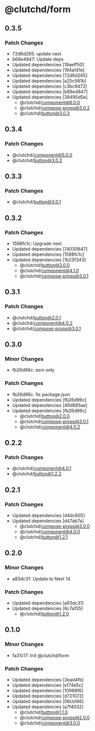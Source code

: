 # @clutchd/form

## 0.3.5

### Patch Changes

- 72d6d265: update next
- b69e4847: Update deps
- Updated dependencies [19aeff50]
- Updated dependencies [194a141e]
- Updated dependencies [72d6d265]
- Updated dependencies [a25c581b]
- Updated dependencies [c3bc9d72]
- Updated dependencies [b69e4847]
- Updated dependencies [38495d5e]
  - @clutchd/component@6.0.0
  - @clutchd/compose-props@3.0.2
  - @clutchd/button@3.0.3

## 0.3.4

### Patch Changes

- @clutchd/component@5.0.0
- @clutchd/button@3.0.2

## 0.3.3

### Patch Changes

- @clutchd/button@3.0.1

## 0.3.2

### Patch Changes

- 1598fc1c: Upgrade next
- Updated dependencies [74030647]
- Updated dependencies [1598fc1c]
- Updated dependencies [1b23f343]
  - @clutchd/button@3.0.0
  - @clutchd/component@4.1.0
  - @clutchd/compose-props@3.0.1

## 0.3.1

### Patch Changes

- @clutchd/button@2.0.1
- @clutchd/component@4.0.2
- @clutchd/compose-props@3.0.1

## 0.3.0

### Minor Changes

- fb26d96c: esm only

### Patch Changes

- fb26d96c: fix package.json
- Updated dependencies [fb26d96c]
- Updated dependencies [49d885ae]
- Updated dependencies [fb26d96c]
  - @clutchd/button@2.0.0
  - @clutchd/compose-props@3.0.1
  - @clutchd/component@4.0.2

## 0.2.2

### Patch Changes

- @clutchd/component@4.0.1
- @clutchd/button@1.2.2

## 0.2.1

### Patch Changes

- Updated dependencies [d4dc605]
- Updated dependencies [d47ab7a]
  - @clutchd/compose-props@3.0.0
  - @clutchd/component@4.0.0
  - @clutchd/button@1.2.1

## 0.2.0

### Minor Changes

- a83dc31: Update to Next 14

### Patch Changes

- Updated dependencies [a83dc31]
- Updated dependencies [8c7a155]
  - @clutchd/button@1.2.0

## 0.1.0

### Minor Changes

- fa31c17: Init @clutchd/form

### Patch Changes

- Updated dependencies [3ead4fb]
- Updated dependencies [e174e5c]
- Updated dependencies [10988f6]
- Updated dependencies [d721072]
- Updated dependencies [08cbf46]
- Updated dependencies [a7f4032]
  - @clutchd/button@1.1.0
  - @clutchd/compose-props@2.0.0
  - @clutchd/component@3.0.0
